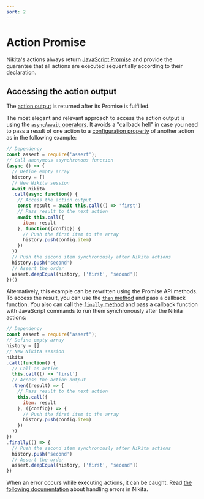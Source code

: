```yaml
---
sort: 2
---
```


# Action Promise

Nikita's actions always return [JavaScript Promise](https://nodejs.dev/learn/understanding-javascript-promises) and provide the guarantee that all actions are executed sequentially according to their declaration.

## Accessing the action output

The [action output](/current/api/output) is returned after its Promise is fulfilled.

The most elegant and relevant approach to access the action output is using the [`async`/`await` operators](https://nodejs.dev/learn/modern-asynchronous-javascript-with-async-and-await). It avoids a "callback hell" in case you need to pass a result of one action to a [configuration property](/current/api/config) of another action as in the following example:

```js
// Dependency
const assert = require('assert');
// Call anonymous asynchronous function 
(async () => {
  // Define empty array
  history = []
  // New Nikita session
  await nikita
  .call(async function() {
    // Access the action output
    const result = await this.call(() => 'first')
    // Pass result to the next action
    await this.call({
      item: result
    }, function({config}) {
      // Push the first item to the array
      history.push(config.item)
    })
  })
  // Push the second item synchronously after Nikita actions
  history.push('second')
  // Assert the order
  assert.deepEqual(history, ['first', 'second'])
})()
```

Alternatively, this example can be rewritten using the Promise API methods. To access the result, you can use the [`then` method](https://developer.mozilla.org/en-US/docs/Web/JavaScript/Reference/Global_Objects/Promise/then) and pass a callback function. You also can call the [`finally` method](https://developer.mozilla.org/en-US/docs/Web/JavaScript/Reference/Global_Objects/Promise/finally) and pass a callback function with JavaScript commands to run them synchronously after the Nikita actions:

```js
// Dependency
const assert = require('assert');
// Define empty array
history = []
// New Nikita session
nikita
.call(function() {
  // Call an action
  this.call(() => 'first')
  // Access the action output
  .then((result) => {
    // Pass result to the next action
    this.call({
      item: result
    }, ({config}) => {
      // Push the first item to the array
      history.push(config.item)
    })
  })
})
.finally(() => {
  // Push the second item synchronously after Nikita actions
  history.push('second')
  // Assert the order
  assert.deepEqual(history, ['first', 'second'])
})
```

When an error occurs while executing actions, it can be caught. Read [the following documentation](/current/guide/error) about handling errors in Nikita.
